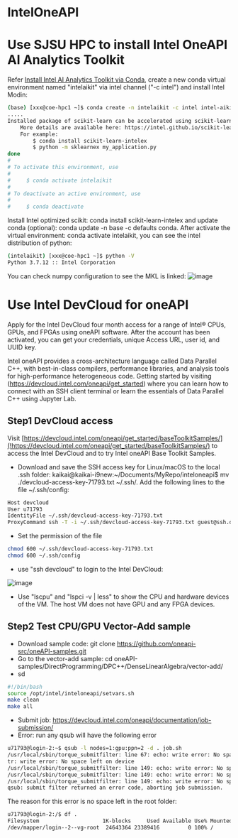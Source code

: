 # IntelOneAPI

# Use SJSU HPC to install Intel OneAPI AI Analytics Toolkit
Refer [Install Intel AI Analytics Toolkit via Conda](https://www.intel.com/content/www/us/en/develop/documentation/installation-guide-for-intel-oneapi-toolkits-linux/top/installation/install-using-package-managers/conda/install-intel-ai-analytics-toolkit-via-conda.html), create a new conda virtual environment named "intelaikit" via intel channel ("-c intel") and install Intel Modin:
```bash
(base) [xxx@coe-hpc1 ~]$ conda create -n intelaikit -c intel intel-aikit-modin
.....
Installed package of scikit-learn can be accelerated using scikit-learn-intelex.
    More details are available here: https://intel.github.io/scikit-learn-intelex
    For example:
        $ conda install scikit-learn-intelex
        $ python -m sklearnex my_application.py
done
#
# To activate this environment, use
#
#     $ conda activate intelaikit
#
# To deactivate an active environment, use
#
#     $ conda deactivate
```

Install Intel optimized scikit: conda install scikit-learn-intelex and update conda (optional): conda update -n base -c defaults conda. After activate the virtual environment: conda activate intelaikit, you can see the intel distribution of python:
```bash
(intelaikit) [xxx@coe-hpc1 ~]$ python -V
Python 3.7.12 :: Intel Corporation
```
You can check numpy configuration to see the MKL is linked:
![image](https://user-images.githubusercontent.com/6676586/190889824-024486bc-8820-4e1f-979f-8df8ffce6227.png)


# Use Intel DevCloud for oneAPI
Apply for the Intel DevCloud four month access for a range of Intel® CPUs, GPUs, and FPGAs using oneAPI software. After the account has been activated, you can get your credentials, unique Access URL, user id, and UUID key.

Intel oneAPI provides a cross-architecture language called Data Parallel C++, with best-in-class compilers, performance libraries, and analysis tools for high-performance heterogeneous code. Getting started by visiting (https://devcloud.intel.com/oneapi/get_started) where you can learn how to connect with an SSH client terminal or learn the essentials of Data Parallel C++ using Jupyter Lab.

## Step1 DevCloud access
Visit [https://devcloud.intel.com/oneapi/get_started/baseToolkitSamples/](!https://devcloud.intel.com/oneapi/get_started/baseToolkitSamples/) to access the Intel DevCloud and to try Intel oneAPI Base Toolkit Samples.

* Download and save the SSH access key for Linux/macOS to the local .ssh folder: kaikai@kaikai-i9new:~/Documents/MyRepo/inteloneapi$ mv ./devcloud-access-key-71793.txt ~/.ssh/. Add the following lines to the file ~/.ssh/config:
```bash
Host devcloud
User u71793
IdentityFile ~/.ssh/devcloud-access-key-71793.txt
ProxyCommand ssh -T -i ~/.ssh/devcloud-access-key-71793.txt guest@ssh.devcloud.intel.com
```
* Set the permission of the file
```bash
chmod 600 ~/.ssh/devcloud-access-key-71793.txt
chmod 600 ~/.ssh/config
```
* use "ssh devcloud" to login to the Intel DevCloud:

![image](https://user-images.githubusercontent.com/6676586/122686092-4a94e800-d1c4-11eb-8ae8-74ea3253ceaa.png)

* Use "lscpu" and "lspci -v | less" to show the CPU and hardware devices of the VM. The host VM does not have GPU and any FPGA devices.

## Step2 Test CPU/GPU Vector-Add sample
* Download sample code: git clone https://github.com/oneapi-src/oneAPI-samples.git
* Go to the vector-add sample: cd oneAPI-samples/DirectProgramming/DPC++/DenseLinearAlgebra/vector-add/
* sd
```bash
#!/bin/bash
source /opt/intel/inteloneapi/setvars.sh
make clean
make all
```
* Submit job: https://devcloud.intel.com/oneapi/documentation/job-submission/
* Error: run any qsub will have the following error
```bash
u71793@login-2:~$ qsub -l nodes=1:gpu:ppn=2 -d . job.sh
/usr/local/sbin/torque_submitfilter: line 67: echo: write error: No space left on device
tr: write error: No space left on device
/usr/local/sbin/torque_submitfilter: line 149: echo: write error: No space left on device
/usr/local/sbin/torque_submitfilter: line 149: echo: write error: No space left on device
/usr/local/sbin/torque_submitfilter: line 149: echo: write error: No space left on device
qsub: submit filter returned an error code, aborting job submission.
```
The reason for this error is no space left in the root folder:
```bash
u71793@login-2:/$ df .
Filesystem                    1K-blocks     Used Available Use% Mounted on
/dev/mapper/login--2--vg-root  24643364 23389416         0 100% /
```

